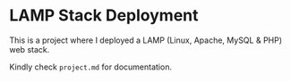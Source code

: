 # LAMP Stack Deployment
This is a project where I deployed a LAMP (Linux, Apache, MySQL & PHP) web stack.

Kindly check `project.md` for documentation.
